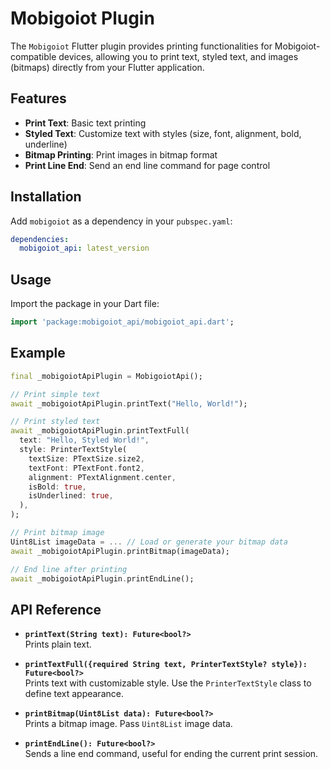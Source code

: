 # Mobigoiot Plugin

The `Mobigoiot` Flutter plugin provides printing functionalities for Mobigoiot-compatible devices, allowing you to print text, styled text, and images (bitmaps) directly from your Flutter application.

## Features

- **Print Text**: Basic text printing
- **Styled Text**: Customize text with styles (size, font, alignment, bold, underline)
- **Bitmap Printing**: Print images in bitmap format
- **Print Line End**: Send an end line command for page control

## Installation

Add `mobigoiot` as a dependency in your `pubspec.yaml`:

```yaml
dependencies:
  mobigoiot_api: latest_version
```
## Usage
Import the package in your Dart file:
```dart
import 'package:mobigoiot_api/mobigoiot_api.dart';

```
## Example
```dart
final _mobigoiotApiPlugin = MobigoiotApi();

// Print simple text
await _mobigoiotApiPlugin.printText("Hello, World!");

// Print styled text
await _mobigoiotApiPlugin.printTextFull(
  text: "Hello, Styled World!",
  style: PrinterTextStyle(
    textSize: PTextSize.size2,
    textFont: PTextFont.font2,
    alignment: PTextAlignment.center,
    isBold: true,
    isUnderlined: true,
  ),
);

// Print bitmap image
Uint8List imageData = ... // Load or generate your bitmap data
await _mobigoiotApiPlugin.printBitmap(imageData);

// End line after printing
await _mobigoiotApiPlugin.printEndLine();

```

## API Reference
- **`printText(String text): Future<bool?>`**  
  Prints plain text.

- **`printTextFull({required String text, PrinterTextStyle? style}): Future<bool?>`**  
  Prints text with customizable style. Use the `PrinterTextStyle` class to define text appearance.

- **`printBitmap(Uint8List data): Future<bool?>`**  
  Prints a bitmap image. Pass `Uint8List` image data.

- **`printEndLine(): Future<bool?>`**  
  Sends a line end command, useful for ending the current print session.